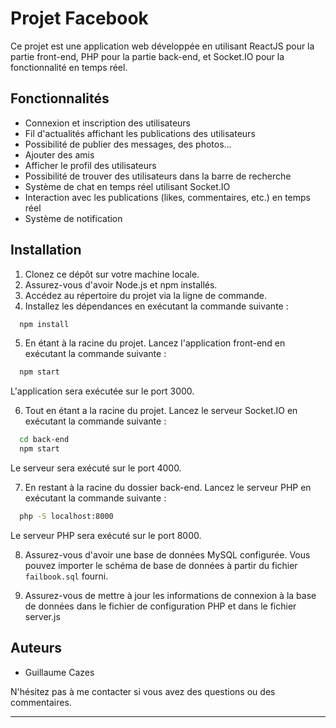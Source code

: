 # Projet Facebook

Ce projet est une application web développée en utilisant ReactJS pour la partie front-end, PHP pour la partie back-end, et Socket.IO pour la fonctionnalité en temps réel. 

## Fonctionnalités

- Connexion et inscription des utilisateurs
- Fil d'actualités affichant les publications des utilisateurs
- Possibilité de publier des messages, des photos...
- Ajouter des amis
- Afficher le profil des utilisateurs
- Possibilité de trouver des utilisateurs dans la barre de recherche
- Système de chat en temps réel utilisant Socket.IO
- Interaction avec les publications (likes, commentaires, etc.) en  temps réel
- Système de notification

## Installation

1. Clonez ce dépôt sur votre machine locale.
2. Assurez-vous d'avoir Node.js et npm installés.
3. Accédez au répertoire du projet via la ligne de commande.
4. Installez les dépendances en exécutant la commande suivante :
```bash
  npm install 
```
5. En étant à la racine du projet. Lancez l'application front-end en exécutant la commande suivante :

```bash
  npm start
```
L'application sera exécutée sur le port 3000.

6. Tout en étant a la racine du projet. Lancez le serveur Socket.IO en exécutant la commande suivante :
```bash
  cd back-end
  npm start
```
Le serveur sera exécuté sur le port 4000.

7. En restant à la racine du dossier back-end. Lancez le serveur PHP en exécutant la commande suivante :
```bash
  php -S localhost:8000
```
Le serveur PHP sera exécuté sur le port 8000.

8. Assurez-vous d'avoir une base de données MySQL configurée. Vous pouvez importer le schéma de base de données à partir du fichier `failbook.sql` fourni.

9. Assurez-vous de mettre à jour les informations de connexion à la base de données dans le fichier de configuration PHP et dans le fichier server.js

## Auteurs

- Guillaume Cazes

N'hésitez pas à me contacter si vous avez des questions ou des commentaires.

---
